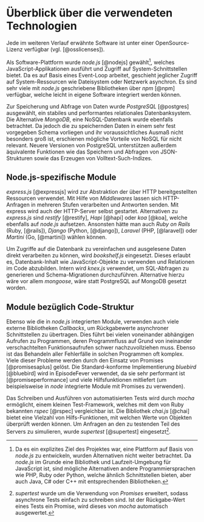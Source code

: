 # Überblick über die verwendeten Technologien

Jede im weiteren Verlauf erwähnte Software ist unter einer OpenSource-Lizenz verfügbar (vgl. [@osslicenses]).

Als Software-Plattform wurde _node.js_ [@nodejs] gewählt[^node-alternativen], welches JavaScript-Applikationen ausführt und Zugriff auf System-Schnittstellen bietet. Da es auf Basis eines Event-Loop arbeitet, geschieht jeglicher Zugriff auf System-Ressourcen wie Dateisystem oder Netzwerk asynchron. Es sind sehr viele mit _node.js_ geschriebene Bibliotheken über _npm_ [@npm] verfügbar, welche leicht in eigene Software integriert werden können.

[^node-alternativen]: Da es ein explizites Ziel des Projektes war, eine Plattform auf Basis von _node.js_ zu entwickeln, wurden Alternativen nicht weiter betrachtet. Da _node.js_ im Grunde eine Bibliothek und Laufzeit-Umgebung für JavaScript ist, sind mögliche Alternativen andere Programmiersprachen wie PHP, Ruby oder Python, welche ähnlich Schnittstellen bieten, aber auch Java, C# oder C++ mit entsprechenden Bibliotheken.

Zur Speicherung und Abfrage von Daten wurde _PostgreSQL_ [@postgres] ausgewählt, ein stabiles und performantes relationales Datenbanksystem. Die Alternative _MongoDB_, eine NoSQL-Datenbank wurde ebenfalls betrachtet. Da jedoch die zu speichernden Daten in einem sehr fest vorgegeben Schema vorliegen und ihr voraussichtliches Ausmaß nicht besonders groß ist, erschienen mögliche Vorteile von NoSQL für nicht relevant. Neuere Versionen von PostgreSQL unterstützen außerdem äquivalente Funktionen wie das Speichern und Abfragen von JSON-Strukturen sowie das Erzeugen von Volltext-Such-Indizes.

## Node.js-spezifische Module

_express.js_ [@expressjs] wird zur Abstraktion der über HTTP bereitgestellten Ressourcen verwendet. Mit Hilfe von _Middlewares_ lassen sich HTTP-Anfragen in mehreren Stufen verarbeiten und Antworten senden. Mit express wird auch der HTTP-Server selbst gestartet. Alternativen zu _express.js_ sind _restify_ [@restify], _Hapi_ [@hapi] oder _koa_ [@koa], welche ebenfalls auf _node.js_ aufsetzen. Ansonsten hätte man auch _Ruby on Rails_ (Ruby, [@rails]), _Django_ (Python, [@django]), _Laravel_ (PHP, [@laravel]) oder _Martini_ (Go, [@martini]) wählen können.

Um Zugriffe auf die Datenbank zu vereinfachen und ausgelesene Daten direkt verarbeiten zu können, wird _bookshelf.js_ eingesetzt. Dieses erlaubt es, Datenbank-Inhalt wie JavaScript-Objekte zu verwenden und Relationen im Code abzubilden. Intern wird _knex.js_ verwendet, um SQL-Abfragen zu generieren und Schema-Migrationen durchzuführen. Alternative hierzu wäre vor allem _mongoose_, wäre statt PostgreSQL auf MongoDB gesetzt worden.

## Module bezüglich Code-Struktur

Ebenso wie die in _node.js_ integrierten Module, verwenden auch viele externe Bibliotheken _Callbacks_, um Rückgabewerte asynchroner Schnittstellen zu übertragen. Dies führt bei vielen voneinander abhängigen Aufrufen zu Programmen, deren Programmfluss auf Grund von ineinander verschachtelten Funktionsaufrufen schwer nachzuvollziehen muss. Ebenso ist das Behandeln aller Fehlerfälle in solchen Programmen oft komplex. Viele dieser Probleme werden durch den Einsatz von Promises [@promisesaplus] gelöst. Die Standard-konforme Implementierung _bluebird_ [@bluebird] wird in EpisodeFever verwendet, da sie sehr performant ist [@promiseperformance] und viele Hilfsfunktionen mitliefert (um beispielsweise in _node_ integrierte Module mit Promises zu verwenden).

Das Schreiben und Ausführen von automatisierten Tests wird durch _mocha_ ermöglicht, einem kleinen Test-Framework, welches mit dem von Ruby bekannten _rspec_ [@rspec] vergleichbar ist. Die Bibliothek _chai.js_ [@chai] bietet eine Vielzahl von Hilfs-Funktionen, mit welchen Werte von Objekten überprüft werden können. Um Anfragen an den zu testenden Teil des Servers zu simulieren, wurde _supertest_ [@supertest] eingesetzt[^supertest-promises].

[^supertest-promises]: _supertest_ wurde um die Verwendung von _Promises_ erweitert, sodass asynchrone Tests einfach zu schreiben sind. Ist der Rückgabe-Wert eines Tests ein Promise, wird dieses von _mocha_ automatisch ausgewertet.
